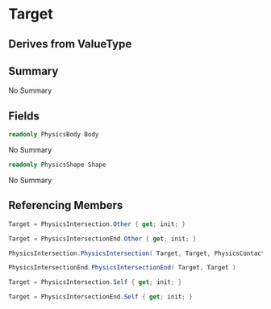 # Target

## Derives from ValueType

## Summary

No Summary
## Fields

```c#
readonly PhysicsBody Body
```
No Summary
```c#
readonly PhysicsShape Shape
```
No Summary
## Referencing Members

```c#
Target = PhysicsIntersection.Other { get; init; } 
```
```c#
Target = PhysicsIntersectionEnd.Other { get; init; } 
```
```c#
PhysicsIntersection.PhysicsIntersection( Target, Target, PhysicsContact ) 
```
```c#
PhysicsIntersectionEnd.PhysicsIntersectionEnd( Target, Target ) 
```
```c#
Target = PhysicsIntersection.Self { get; init; } 
```
```c#
Target = PhysicsIntersectionEnd.Self { get; init; } 
```
